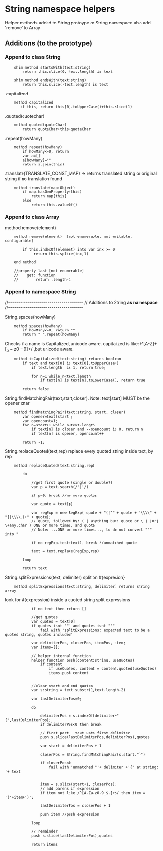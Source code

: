 # String namespace helpers

Helper methods added to String.protoype or String namespace
also add 'remove' to Array

## Additions (to the prototype)

### Append to class String

        shim method startsWith(text:string)
            return this.slice(0, text.length) is text 

        shim method endsWith(text:string)
            return this.slice(-text.length) is text 

.capitalized

        method capitalized
           if this, return this[0].toUpperCase()+this.slice(1)

.quoted(quotechar)

        method quoted(quoteChar)
            return quoteChar+this+quoteChar

.repeat(howMany)

        method repeat(howMany)
            if howMany<=0, return
            var a=[]
            a[howMany]=""
            return a.join(this)

.translate(TRANSLATE_CONST_MAP) -> returns translated string or original string if no translation found

        method translate(map:Object)
            if map.hasOwnProperty(this)
                return map[this]
            else
                return this.valueOf()


### Append to class Array

method remove(element)

        method remove(element)  [not enumerable, not writable, configurable]

            if this.indexOf(element) into var inx >= 0
                 return this.splice(inx,1)

        end method

        //property last [not enumerable]
        //    get: function
        //        return .length-1


### Append to namespace String
//--------------------------------------
// Additions to String **as namespace** 
//--------------------------------------

String.spaces(howMany)

        method spaces(howMany)
            if howMany<=0, return ""
            return " ".repeat(howMany)

Checks if a name is Capitalized, unicode aware.
capitalized is like: /^[A-Z]+[$_a-z0-9]+$/ ,but unicode aware.

        method isCapitalized(text:string) returns boolean 
            if text and text[0] is text[0].toUpperCase() 
                if text.length  is 1, return true;
                
                for n=1 while n<text.length
                    if text[n] is text[n].toLowerCase(), return true
                            
            return false
            
String.findMatchingPair(text,start,closer).
Note: text[start] MUST be the opener char

        method findMatchingPair(text:string, start, closer)
            var opener=text[start];
            var opencount=1;
            for n=start+1 while n<text.length
                if text[n] is closer and --opencount is 0, return n
                if text[n] is opener, opencount++

            return -1;
            
String.replaceQuoted(text,rep)
replace every quoted string inside text, by rep

        method replaceQuoted(text:string,rep)

            do

                //get first quote (single or double?)
                var p = text.search(/"|'/)
                
                if p<0, break //no more quotes

                var quote = text[p]

                var regExp = new RegExp( quote + "([^" + quote + "\\\\" + "]|\\\\.)+" + quote);
                // quote, followed by: ( [ anything but: quote or \ ] |or| \+any.char ) ONE or more times, and quote
                // Note: ...ONE or more times..., to do not convert """ into "
                
                if no regExp.test(text), break //unmatched quote 

                text = text.replace(regExp,rep)

            loop
            
            return text

String.splitExpressions(text, delimiter)
split on #{expresion}

        method splitExpressions(text:string, delimiter) returns string array

look for #{expression} inside a quoted string
split expressions

                if no text then return []

                //get quotes
                var quotes = text[0]
                if quotes isnt '"' and quotes isnt "'"
                    fail with 'splitExpressions: expected text to be a quoted string, quotes included'

                var delimiterPos, closerPos, itemPos, item;
                var items=[];

                // helper internal function
                helper function push(content:string, useQuotes)
                    if content
                        if useQuotes, content = content.quoted(useQuotes)
                        items.push content
                    
                
                //clear start and end quotes
                var s:string = text.substr(1,text.length-2)

                var lastDelimiterPos=0;
                
                do

                    delimiterPos = s.indexOf(delimiter+"{",lastDelimiterPos);
                    if delimiterPos<0 then break

                    // first part - text upto first delimiter
                    push s.slice(lastDelimiterPos,delimiterPos),quotes 
                    
                    var start = delimiterPos + 1

                    closerPos = String.findMatchingPair(s,start,"}")

                    if closerPos<0
                        fail with 'unmatched "'+ delimiter +'{" at string: '+ text
                   

                    item = s.slice(start+1, closerPos);
                    // add parens if expression
                    if item not like /^[A-Za-z0-9_$.]+$/ then item = '('+item+')';

                    lastDelimiterPos = closerPos + 1

                    push item //push expression

                loop

                // remainder
                push s.slice(lastDelimiterPos),quotes

                return items
            
